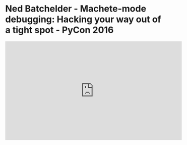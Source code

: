 # Ned Batchelder - Machete-mode debugging: Hacking your way out of a tight spot - PyCon 2016

<center>
<iframe width="560" height="315" src="https://www.youtube.com/embed/bAcfPzxB3dk" frameborder="0" allowfullscreen></iframe>
</center>
